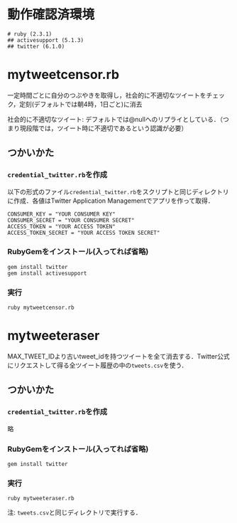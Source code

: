 # 動作確認済環境
```
# ruby (2.3.1)
## activesupport (5.1.3)
## twitter (6.1.0)
```

# mytweetcensor.rb
一定時間ごとに自分のつぶやきを取得し，社会的に不適切なツイートをチェック，定刻(デフォルトでは朝4時，1日ごと)に消去

社会的に不適切なツイート: デフォルトでは@nullへのリプライとしている．（つまり現段階では，ツイート時に不適切であるという認識が必要）
## つかいかた
### `credential_twitter.rb`を作成
以下の形式のファイル`credential_twitter.rb`をスクリプトと同じディレクトリに作成．各値はTwitter Application Managementでアプリを作って取得．
```
CONSUMER_KEY = "YOUR CONSUMER KEY"
CONSUMER_SECRET = "YOUR CONSUMER SECRET"
ACCESS_TOKEN = "YOUR ACCESS TOKEN"
ACCESS_TOKEN_SECRET = "YOUR ACCESS TOKEN SECRET"
```
### RubyGemをインストール(入ってれば省略)
```
gem install twitter
gem install activesupport
```
### 実行
`ruby mytweetcensor.rb`

# mytweeteraser
MAX\_TWEET\_IDより古いtweet\_idを持つツイートを全て消去する．Twitter公式にリクエストして得る全ツイート履歴の中の`tweets.csv`を使う．
## つかいかた
### `credential_twitter.rb`を作成
略
### RubyGemをインストール(入ってれば省略)
```
gem install twitter
```
### 実行
`ruby mytweeteraser.rb`

注: `tweets.csv`と同じディレクトリで実行する．
